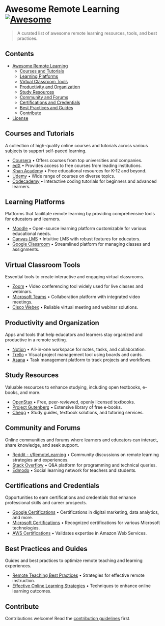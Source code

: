 # Awesome Remote Learning [![Awesome](https://awesome.re/badge.svg)](https://awesome.re)

> A curated list of awesome remote learning resources, tools, and best practices.


## Contents

- [Awesome Remote Learning](#)
  - [Courses and Tutorials](#courses-and-tutorials)
  - [Learning Platforms](#learning-platforms)
  - [Virtual Classroom Tools](#virtual-classroom-tools)
  - [Productivity and Organization](#productivity-and-organization)
  - [Study Resources](#study-resources)
  - [Community and Forums](#community-and-forums)
  - [Certifications and Credentials](#certifications-and-credentials)
  - [Best Practices and Guides](#best-practices-and-guides)
  - [Contribute](#contribute)
- [License](#license)


## Courses and Tutorials

A collection of high-quality online courses and tutorials across various subjects to support self-paced learning.

- [Coursera](https://www.coursera.org/) • Offers courses from top universities and companies.
- [edX](https://www.edx.org/) • Provides access to free courses from leading institutions.
- [Khan Academy](https://www.khanacademy.org/) • Free educational resources for K-12 and beyond.
- [Udemy](https://www.udemy.com/) • Wide range of courses on diverse topics.
- [Codecademy](https://www.codecademy.com/) • Interactive coding tutorials for beginners and advanced learners.

## Learning Platforms

Platforms that facilitate remote learning by providing comprehensive tools for educators and learners.

- [Moodle](https://moodle.org/) • Open-source learning platform customizable for various educational needs.
- [Canvas LMS](https://www.instructure.com/canvas/) • Intuitive LMS with robust features for educators.
- [Google Classroom](https://edu.google.com/products/classroom/) • Streamlined platform for managing classes and assignments.

## Virtual Classroom Tools

Essential tools to create interactive and engaging virtual classrooms.

- [Zoom](https://zoom.us/) • Video conferencing tool widely used for live classes and webinars.
- [Microsoft Teams](https://www.microsoft.com/en/microsoft-teams/group-chat-software) • Collaboration platform with integrated video meetings.
- [Cisco Webex](https://www.webex.com/) • Reliable virtual meeting and webinar solutions.

## Productivity and Organization

Apps and tools that help educators and learners stay organized and productive in a remote setting.

- [Notion](https://www.notion.so/) • All-in-one workspace for notes, tasks, and collaboration.
- [Trello](https://trello.com/) • Visual project management tool using boards and cards.
- [Asana](https://asana.com/) • Task management platform to track projects and workflows.

## Study Resources

Valuable resources to enhance studying, including open textbooks, e-books, and more.

- [OpenStax](https://openstax.org/) • Free, peer-reviewed, openly licensed textbooks.
- [Project Gutenberg](https://www.gutenberg.org/) • Extensive library of free e-books.
- [Chegg](https://www.chegg.com/) • Study guides, textbook solutions, and tutoring services.

## Community and Forums

Online communities and forums where learners and educators can interact, share knowledge, and seek support.

- [Reddit - r/RemoteLearning](https://www.reddit.com/r/RemoteLearning/) • Community discussions on remote learning strategies and experiences.
- [Stack Overflow](https://stackoverflow.com/) • Q&A platform for programming and technical queries.
- [Edmodo](https://new.edmodo.com/) • Social learning network for teachers and students.

## Certifications and Credentials

Opportunities to earn certifications and credentials that enhance professional skills and career prospects.

- [Google Certifications](https://learndigital.withgoogle.com/digitalgarage) • Certifications in digital marketing, data analytics, and more.
- [Microsoft Certifications](https://www.microsoft.com/en-us/learning/certification-overview.aspx) • Recognized certifications for various Microsoft technologies.
- [AWS Certifications](https://aws.amazon.com/certification/) • Validates expertise in Amazon Web Services.

## Best Practices and Guides

Guides and best practices to optimize remote teaching and learning experiences.

- [Remote Teaching Best Practices](https://www.educationworld.com/a_admin/admin/admin321.shtml) • Strategies for effective remote instruction.
- [Effective Online Learning Strategies](https://www.coursera.org/articles/online-learning-strategies) • Techniques to enhance online learning outcomes.



## Contribute

Contributions welcome! Read the [contribution guidelines](contributing.md) first.
